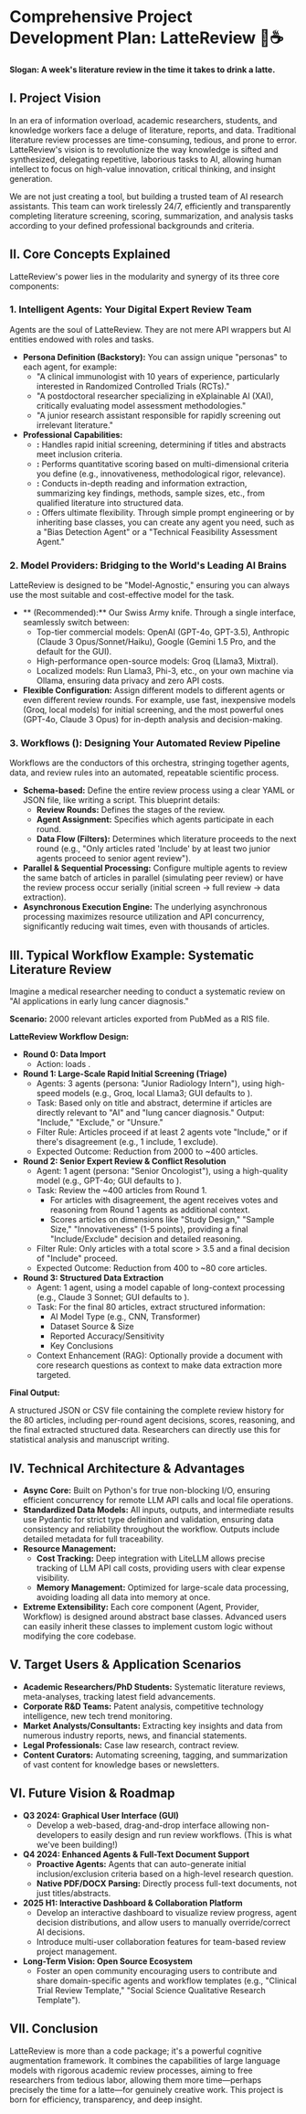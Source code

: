 # Comprehensive Project Development Plan: LatteReview 🤖☕

**Slogan: A week's literature review in the time it takes to drink a latte.**

## I. Project Vision

In an era of information overload, academic researchers, students, and knowledge workers face a deluge of literature, reports, and data. Traditional literature review processes are time-consuming, tedious, and prone to error. LatteReview's vision is to revolutionize the way knowledge is sifted and synthesized, delegating repetitive, laborious tasks to AI, allowing human intellect to focus on high-value innovation, critical thinking, and insight generation.

We are not just creating a tool, but building a trusted team of AI research assistants. This team can work tirelessly 24/7, efficiently and transparently completing literature screening, scoring, summarization, and analysis tasks according to your defined professional backgrounds and criteria.

## II. Core Concepts Explained

LatteReview's power lies in the modularity and synergy of its three core components:

### 1. Intelligent Agents: Your Digital Expert Review Team

Agents are the soul of LatteReview. They are not mere API wrappers but AI entities endowed with roles and tasks.

*   **Persona Definition (Backstory):** You can assign unique "personas" to each agent, for example:
    *   "A clinical immunologist with 10 years of experience, particularly interested in Randomized Controlled Trials (RCTs)."
    *   "A postdoctoral researcher specializing in eXplainable AI (XAI), critically evaluating model assessment methodologies."
    *   "A junior research assistant responsible for rapidly screening out irrelevant literature."
*   **Professional Capabilities:**
    *   **:** Handles rapid initial screening, determining if titles and abstracts meet inclusion criteria.
    *   **:** Performs quantitative scoring based on multi-dimensional criteria you define (e.g., innovativeness, methodological rigor, relevance).
    *   **:** Conducts in-depth reading and information extraction, summarizing key findings, methods, sample sizes, etc., from qualified literature into structured data.
    *   **:** Offers ultimate flexibility. Through simple prompt engineering or by inheriting base classes, you can create any agent you need, such as a "Bias Detection Agent" or a "Technical Feasibility Assessment Agent."

### 2. Model Providers: Bridging to the World's Leading AI Brains

LatteReview is designed to be "Model-Agnostic," ensuring you can always use the most suitable and cost-effective model for the task.

*   ** (Recommended):** Our Swiss Army knife. Through a single interface, seamlessly switch between:
    *   Top-tier commercial models: OpenAI (GPT-4o, GPT-3.5), Anthropic (Claude 3 Opus/Sonnet/Haiku), Google (Gemini 1.5 Pro, and the default  for the GUI).
    *   High-performance open-source models: Groq (Llama3, Mixtral).
    *   Localized models: Run Llama3, Phi-3, etc., on your own machine via Ollama, ensuring data privacy and zero API costs.
*   **Flexible Configuration:** Assign different models to different agents or even different review rounds. For example, use fast, inexpensive models (Groq, local models) for initial screening, and the most powerful ones (GPT-4o, Claude 3 Opus) for in-depth analysis and decision-making.

### 3. Workflows (): Designing Your Automated Review Pipeline

Workflows are the conductors of this orchestra, stringing together agents, data, and review rules into an automated, repeatable scientific process.

*   **Schema-based:** Define the entire review process using a clear YAML or JSON file, like writing a script. This blueprint details:
    *   **Review Rounds:** Defines the stages of the review.
    *   **Agent Assignment:** Specifies which agents participate in each round.
    *   **Data Flow (Filters):** Determines which literature proceeds to the next round (e.g., "Only articles rated 'Include' by at least two junior agents proceed to senior agent review").
*   **Parallel & Sequential Processing:** Configure multiple agents to review the same batch of articles in parallel (simulating peer review) or have the review process occur serially (initial screen -> full review -> data extraction).
*   **Asynchronous Execution Engine:** The underlying asynchronous processing maximizes resource utilization and API concurrency, significantly reducing wait times, even with thousands of articles.

## III. Typical Workflow Example: Systematic Literature Review

Imagine a medical researcher needing to conduct a systematic review on "AI applications in early lung cancer diagnosis."

**Scenario:** 2000 relevant articles exported from PubMed as a RIS file.

**LatteReview Workflow Design:**

*   **Round 0: Data Import**
    *   Action:  loads .
*   **Round 1: Large-Scale Rapid Initial Screening (Triage)**
    *   Agents: 3  agents (persona: "Junior Radiology Intern"), using high-speed models (e.g., Groq, local Llama3; GUI defaults to ).
    *   Task: Based only on title and abstract, determine if articles are directly relevant to "AI" and "lung cancer diagnosis." Output: "Include," "Exclude," or "Unsure."
    *   Filter Rule: Articles proceed if at least 2 agents vote "Include," or if there's disagreement (e.g., 1 include, 1 exclude).
    *   Expected Outcome: Reduction from 2000 to ~400 articles.
*   **Round 2: Senior Expert Review & Conflict Resolution**
    *   Agent: 1  agent (persona: "Senior Oncologist"), using a high-quality model (e.g., GPT-4o; GUI defaults to ).
    *   Task: Review the ~400 articles from Round 1.
        *   For articles with disagreement, the agent receives votes and reasoning from Round 1 agents as additional context.
        *   Scores articles on dimensions like "Study Design," "Sample Size," "Innovativeness" (1-5 points), providing a final "Include/Exclude" decision and detailed reasoning.
    *   Filter Rule: Only articles with a total score > 3.5 and a final decision of "Include" proceed.
    *   Expected Outcome: Reduction from 400 to ~80 core articles.
*   **Round 3: Structured Data Extraction**
    *   Agent: 1  agent, using a model capable of long-context processing (e.g., Claude 3 Sonnet; GUI defaults to ).
    *   Task: For the final 80 articles, extract structured information:
        *   AI Model Type (e.g., CNN, Transformer)
        *   Dataset Source & Size
        *   Reported Accuracy/Sensitivity
        *   Key Conclusions
    *   Context Enhancement (RAG): Optionally provide a document with core research questions as context to make data extraction more targeted.

**Final Output:**

A structured JSON or CSV file containing the complete review history for the 80 articles, including per-round agent decisions, scores, reasoning, and the final extracted structured data. Researchers can directly use this for statistical analysis and manuscript writing.

## IV. Technical Architecture & Advantages

*   **Async Core:** Built on Python's  for true non-blocking I/O, ensuring efficient concurrency for remote LLM API calls and local file operations.
*   **Standardized Data Models:** All inputs, outputs, and intermediate results use Pydantic for strict type definition and validation, ensuring data consistency and reliability throughout the workflow. Outputs include detailed metadata for full traceability.
*   **Resource Management:**
    *   **Cost Tracking:** Deep integration with LiteLLM allows precise tracking of LLM API call costs, providing users with clear expense visibility.
    *   **Memory Management:** Optimized for large-scale data processing, avoiding loading all data into memory at once.
*   **Extreme Extensibility:** Each core component (Agent, Provider, Workflow) is designed around abstract base classes. Advanced users can easily inherit these classes to implement custom logic without modifying the core codebase.

## V. Target Users & Application Scenarios

*   **Academic Researchers/PhD Students:** Systematic literature reviews, meta-analyses, tracking latest field advancements.
*   **Corporate R&D Teams:** Patent analysis, competitive technology intelligence, new tech trend monitoring.
*   **Market Analysts/Consultants:** Extracting key insights and data from numerous industry reports, news, and financial statements.
*   **Legal Professionals:** Case law research, contract review.
*   **Content Curators:** Automating screening, tagging, and summarization of vast content for knowledge bases or newsletters.

## VI. Future Vision & Roadmap

*   **Q3 2024: Graphical User Interface (GUI)**
    *   Develop a web-based, drag-and-drop interface allowing non-developers to easily design and run review workflows. (This is what we've been building!)
*   **Q4 2024: Enhanced Agents & Full-Text Document Support**
    *   **Proactive Agents:** Agents that can auto-generate initial inclusion/exclusion criteria based on a high-level research question.
    *   **Native PDF/DOCX Parsing:** Directly process full-text documents, not just titles/abstracts.
*   **2025 H1: Interactive Dashboard & Collaboration Platform**
    *   Develop an interactive dashboard to visualize review progress, agent decision distributions, and allow users to manually override/correct AI decisions.
    *   Introduce multi-user collaboration features for team-based review project management.
*   **Long-Term Vision: Open Source Ecosystem**
    *   Foster an open community encouraging users to contribute and share domain-specific agents and workflow templates (e.g., "Clinical Trial Review Template," "Social Science Qualitative Research Template").

## VII. Conclusion

LatteReview is more than a code package; it's a powerful cognitive augmentation framework. It combines the capabilities of large language models with rigorous academic review processes, aiming to free researchers from tedious labor, allowing them more time—perhaps precisely the time for a latte—for genuinely creative work. This project is born for efficiency, transparency, and deep insight.
